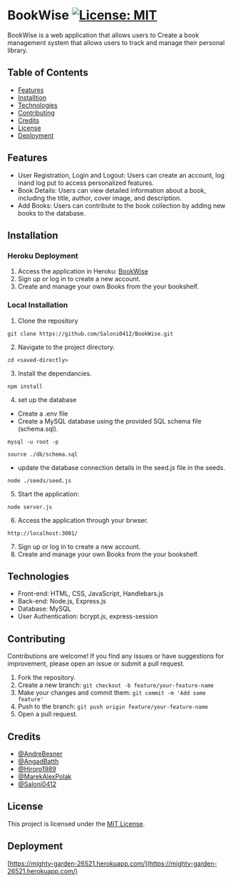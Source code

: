 # BookWise [![License: MIT](https://img.shields.io/badge/License-MIT-yellow.svg)](https://opensource.org/licenses/MIT)

BookWise is a web application that allows users to Create a book management system that allows users to track and manage their personal library.

## Table of Contents

- [Features](#features)
- [Installtion](#installation)
- [Technologies](#technologies)
- [Contributing](#contributing)
- [Credits](#credits)
- [License](#license)
- [Deployment](#deployment)

## Features

- User Registration, Login and Logout: Users can create an account, log inand log put to access personalized features.
- Book Details: Users can view detailed information about a book, including the title, author, cover image, and description.
- Add Books: Users can contribute to the book collection by adding new books to the database.

## Installation

### Heroku Deployment

1. Access the application in Heroku: [BookWise](https://mighty-garden-26521.herokuapp.com/)
2. Sign up or log in to create a new account.
3. Create and manage your own Books from the your bookshelf.

### Local Installation

1. Clone the repository
```
git clone https://github.com/Saloni0412/BookWise.git
```
2. Navigate to the project directory.
```
cd <saved-directly>
```
3. Install the dependancies.
```
npm install
```
4. set up the database
- Create a .env file
- Create a MySQL database using the provided SQL schema file (schema.sql).
```
mysql -u root -p
```
```
source ./db/schema.sql
```
- update the database connection details in the seed.js file in the seeds.
``` 
node ./seeds/seed.js
```
5. Start the application:
```
node server.js
```
6. Access the application through your brwser.
```
http://localhost:3001/
```
7. Sign up or log in to create a new account.
8. Create and manage your own Books from the your bookshelf.

## Technologies

- Front-end: HTML, CSS, JavaScript, Handlebars.js
- Back-end: Node.js, Express.js
- Database: MySQL
- User Authentication: bcrypt.js, express-session

## Contributing

Contributions are welcome! If you find any issues or have suggestions for improvement, please open an issue or submit a pull request.

1. Fork the repository.
2. Create a new branch: `git checkout -b feature/your-feature-name`
3. Make your changes and commit them: `git commit -m 'Add some feature'`
4. Push to the branch: `git push origin feature/your-feature-name`
5. Open a pull request.

## Credits

- [@AndreBesner](https://github.com/AndreBesner)
- [@AngadBatth](https://github.com/AngadBatth) 
- [@Hiroro1989](https://github.com/Hiroro1989)
- [@MarekAlexPolak](https://github.com/MarekAlexPolak)
- [@Saloni0412](https://github.com/Saloni0412)

## License

This project is licensed under the [MIT License](LICENSE).

## Deployment

[https://mighty-garden-26521.herokuapp.com/](https://mighty-garden-26521.herokuapp.com/)

<!-- add screenshot here -->






